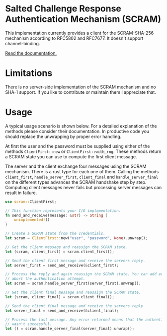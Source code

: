 # Salted Challenge Response Authentication Mechanism (SCRAM)

This implementation currently provides a client for the SCRAM-SHA-256 mechanism according to
RFC5802 and RFC7677. It doesn't support channel-binding.

[Read the documentation.](https://tomprogrammer.github.io/scram/scram/index.html)

# Limitations

There is no server-side implementation of the SCRAM mechanism and no SHA-1 support. If you like to contribute or maintain them I appreciate that.

# Usage

A typical usage scenario is shown below. For a detailed explanation of the methods please
consider their documentation. In productive code you should replace the unwrapping by proper
error handling.

At first the user and the password must be supplied using either of the methods
`ClientFirst::new` or `ClientFirst::with_rng`. These methods return a SCRAM
state you can use to compute the first client message.

The server and the client exchange four messages using the SCRAM mechanism. There is a rust type
for each one of them. Calling the methods `client_first`, `handle_server_first`, `client_final`
and `handle_server_final` on the different types advances the SCRAM handshake step by step.
Computing client messages never fails but processing server messages can result in failure.

```rust
use scram::ClientFirst;

// This function represents your I/O implementation.
fn send_and_receive(message: &str) -> String {
    unimplemented!()
}

// Create a SCRAM state from the credentials.
let scram = ClientFirst::new("user", "password", None).unwrap();

// Get the client message and reassign the SCRAM state.
let (scram, client_first) = scram.client_first();

// Send the client first message and receive the servers reply.
let server_first = send_and_receive(&client_first);

// Process the reply and again reassign the SCRAM state. You can add error handling to
// abort the authentication attempt.
let scram = scram.handle_server_first(server_first).unwrap();

// Get the client final message and reassign the SCRAM state.
let (scram, client_final) = scram.client_final();

// Send the client final message and receive the servers reply.
let server_final = send_and_receive(&client_final);

// Process the last message. Any error returned means that the authentication attempt
// wasn't successful.
let () = scram.handle_server_final(server_final).unwrap();
```
